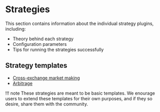 # Strategies


This section contains information about the individual strategy plugins, including:

* Theory behind each strategy
* Configuration parameters
* Tips for running the strategies successfully

## Strategy templates

* [Cross-exchange market making](/strategies/cross-exchange-market-making)
* [Arbitrage](/strategies/arbitrage)

!!! note
    These strategies are meant to be basic templates. We enourage users to extend these templates for their own purposes, and if they so desire, share them with the community.

